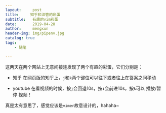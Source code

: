 ```yaml
---
layout:     post
title:     知乎和油管的彩蛋
subtitle:   有趣的vim彩蛋
date:       2019-04-28
author:     mengxun
header-img: img/pipenv.jpg
catalog: true
tags:
    - 随笔

---
```


这两天在两个网站上无意间接连发现了两个有趣的彩蛋，它们分别是：

- 知乎
在网页版的知乎上，`j`和`k`两个键位可以往下或者往上在答案之间移动

- youtube
在看视频的时候，按`j`会回退10s，按`i`会前进10s，按`k`可以 播放/暂停 视频！

真是太有意思了，感觉应该是`vimer`故意设计的，hahaha~




